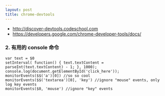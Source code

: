 ```yaml
---
layout: post
title: chrome-devtools
---
```

- <http://discover-devtools.codeschool.com>
- <https://developers.google.com/chrome-developer-tools/docs/>

            
      
### 2. 有用的 console 命令
   
~~~
var text = $0
setInterval( function() { text.textContent = parseInt(text.textContent) - 1; }, 1000);
console.log(document.getElementById('click_here'));
monitorEvents($$('a')[0]) //so so cool
monitorEvents($$('textarea')[0], 'key') //ignore "mouse" events, only log key events
monitorEvents($0, 'mouse') //ignore "key" events 
~~~

